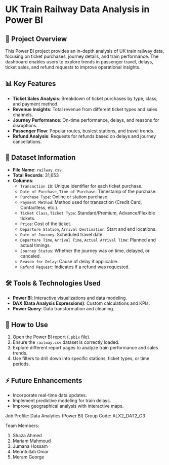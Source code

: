 # UK Train Railway Data Analysis in Power BI

## 📌 Project Overview  
This Power BI project provides an in-depth analysis of UK train railway data, focusing on ticket purchases, journey details, and train performance. The dashboard enables users to explore trends in passenger travel, delays, ticket sales, and refund requests to improve operational insights.

## 📊 Key Features  
- **Ticket Sales Analysis**: Breakdown of ticket purchases by type, class, and payment method.
- **Revenue Insights**: Total revenue from different ticket types and sales channels.
- **Journey Performance**: On-time performance, delays, and reasons for disruptions.
- **Passenger Flow**: Popular routes, busiest stations, and travel trends.
- **Refund Analysis**: Requests for refunds based on delays and journey cancellations.

## 📂 Dataset Information  
- **File Name**: `railway.csv`
- **Total Records**: 31,653
- **Columns**:
  - `Transaction ID`: Unique identifier for each ticket purchase.
  - `Date of Purchase`, `Time of Purchase`: Timestamp of the purchase.
  - `Purchase Type`: Online or station purchase.
  - `Payment Method`: Method used for transaction (Credit Card, Contactless, etc.).
  - `Ticket Class`, `Ticket Type`: Standard/Premium, Advance/Flexible tickets.
  - `Price`: Cost of the ticket.
  - `Departure Station`, `Arrival Destination`: Start and end locations.
  - `Date of Journey`: Scheduled travel date.
  - `Departure Time`, `Arrival Time`, `Actual Arrival Time`: Planned and actual timings.
  - `Journey Status`: Whether the journey was on time, delayed, or canceled.
  - `Reason for Delay`: Cause of delay if applicable.
  - `Refund Request`: Indicates if a refund was requested.

## 🛠️ Tools & Technologies Used  
- **Power BI**: Interactive visualizations and data modeling.
- **DAX (Data Analysis Expressions)**: Custom calculations and KPIs.
- **Power Query**: Data transformation and cleaning.

## 🚀 How to Use  
1. Open the Power BI report (`.pbix` file).
2. Ensure the `railway.csv` dataset is correctly loaded.
3. Explore different report pages to analyze train performance and sales trends.
4. Use filters to drill down into specific stations, ticket types, or time periods.

## ⚡ Future Enhancements  
- Incorporate real-time data updates.
- Implement predictive modeling for train delays.
- Improve geographical analysis with interactive maps.


Job Profile: Data Analytics (Power BI)
Group Code: ALX2_DAT2_G3

Team Members:
1. Shaza Ahmed
2. Mariam Mahmoud 
3. Jumana Hossam
4. Menntullah Omar
5. Meram George




